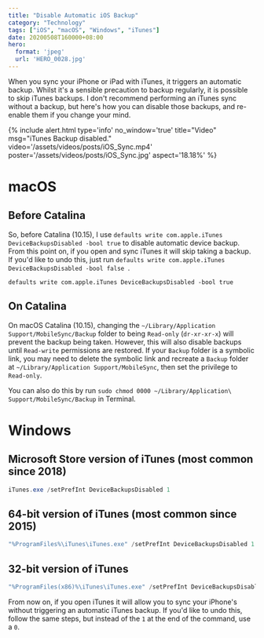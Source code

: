 ```yaml
---
title: "Disable Automatic iOS Backup"
category: "Technology"
tags: ["iOS", "macOS", "Windows", "iTunes"]
date: 20200508T160000+08:00
hero:
  format: 'jpeg'
  url: 'HERO_0028.jpg'
---
```

When you sync your iPhone or iPad with iTunes, it triggers an automatic backup. Whilst it's a sensible precaution to backup regularly, it is possible to skip iTunes backups. I don't recommend performing an iTunes sync without a backup, but here's how you can disable those backups, and re-enable them if you change your mind.

{% include alert.html type='info' no_window='true' title="Video" msg="iTunes Backup disabled." video='/assets/videos/posts/iOS_Sync.mp4' poster='/assets/videos/posts/iOS_Sync.jpg' aspect='18.18%' %}

# macOS

## Before Catalina

So, before Catalina (10.15), I use `defaults write com.apple.iTunes DeviceBackupsDisabled -bool true` to disable automatic device backup. From this point on, if you open and sync iTunes it will skip taking a backup. If you'd like to undo this, just run `defaults write com.apple.iTunes DeviceBackupsDisabled -bool false
`.

```shell
defaults write com.apple.iTunes DeviceBackupsDisabled -bool true
```

## On Catalina

On macOS Catalina (10.15), changing the `~/Library/Application Support/MobileSync/Backup` folder to being `Read-only` (`dr-xr-xr-x`) will prevent the backup being taken. However, this will also disable backups until `Read-write` permissions are restored. If your `Backup` folder is a symbolic link, you may need to delete the symbolic link and recreate a `Backup` folder at `~/Library/Application Support/MobileSync`, then set the privilege to `Read-only`.

You can also do this by run `sudo chmod 0000 ~/Library/Application\ Support/MobileSync/Backup` in Terminal.

# Windows

## Microsoft Store version of iTunes (most common since 2018)

```powershell
iTunes.exe /setPrefInt DeviceBackupsDisabled 1
```

## 64-bit version of iTunes (most common since 2015)

```powershell
"%ProgramFiles%\iTunes\iTunes.exe" /setPrefInt DeviceBackupsDisabled 1
```

## 32-bit version of iTunes

```powershell
"%ProgramFiles(x86)%\iTunes\iTunes.exe" /setPrefInt DeviceBackupsDisabled 1
```

From now on, if you open iTunes it will allow you to sync your iPhone's without triggering an automatic iTunes backup. If you'd like to undo this, follow the same steps, but instead of the `1` at the end of the command, use a `0`.
